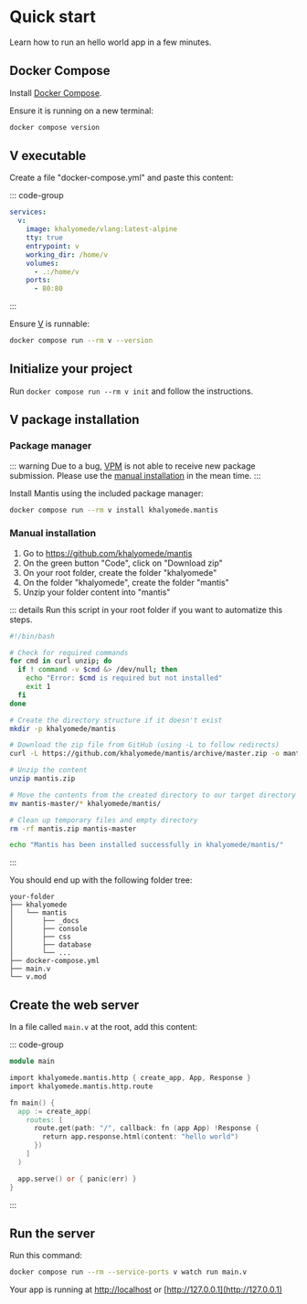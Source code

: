 # Quick start

Learn how to run an hello world app in a few minutes.

## Docker Compose

Install [Docker Compose](https://docs.docker.com/compose/install/).

Ensure it is running on a new terminal:

```bash
docker compose version
```

## V executable

Create a file "docker-compose.yml" and paste this content:

::: code-group

```yml [docker-compose.yml]
services:
  v:
    image: khalyomede/vlang:latest-alpine
    tty: true
    entrypoint: v
    working_dir: /home/v
    volumes:
      - .:/home/v
    ports:
      - 80:80
```

:::

Ensure [V](https://vlang.io/) is runnable:

```bash
docker compose run --rm v --version
```

## Initialize your project

Run `docker compose run --rm v init` and follow the instructions.

## V package installation

### Package manager

::: warning
Due to a bug, [VPM](https://vpm.vlang.io/) is not able to receive new package submission. Please use the [manual installation](#manual-installation) in the mean time.
:::

Install Mantis using the included package manager:

```bash
docker compose run --rm v install khalyomede.mantis
```

### Manual installation

1. Go to https://github.com/khalyomede/mantis
2. On the green button "Code", click on "Download zip"
3. On your root folder, create the folder "khalyomede"
4. On the folder "khalyomede", create the folder "mantis"
5. Unzip your folder content into "mantis"

::: details Run this script in your root folder if you want to automatize this steps.

```bash
#!/bin/bash

# Check for required commands
for cmd in curl unzip; do
  if ! command -v $cmd &> /dev/null; then
    echo "Error: $cmd is required but not installed"
    exit 1
  fi
done

# Create the directory structure if it doesn't exist
mkdir -p khalyomede/mantis

# Download the zip file from GitHub (using -L to follow redirects)
curl -L https://github.com/khalyomede/mantis/archive/master.zip -o mantis.zip

# Unzip the content
unzip mantis.zip

# Move the contents from the created directory to our target directory
mv mantis-master/* khalyomede/mantis/

# Clean up temporary files and empty directory
rm -rf mantis.zip mantis-master

echo "Mantis has been installed successfully in khalyomede/mantis/"
```

:::

You should end up with the following folder tree:

```
your-folder
├── khalyomede
│   └── mantis
│       ├── _docs
│       ├── console
│       ├── css
│       ├── database
│       └── ...
├── docker-compose.yml
├── main.v
└── v.mod
```

## Create the web server

In a file called `main.v` at the root, add this content:

::: code-group

```v [main.v]
module main

import khalyomede.mantis.http { create_app, App, Response }
import khalyomede.mantis.http.route

fn main() {
  app := create_app(
    routes: [
      route.get(path: "/", callback: fn (app App) !Response {
        return app.response.html(content: "hello world")
      })
    ]
  )

  app.serve() or { panic(err) }
}
```

:::

## Run the server

Run this command:

```bash
docker compose run --rm --service-ports v watch run main.v
```

Your app is running at [http://localhost](http://localhost) or [http://127.0.0.1](http://127.0.0.1)
